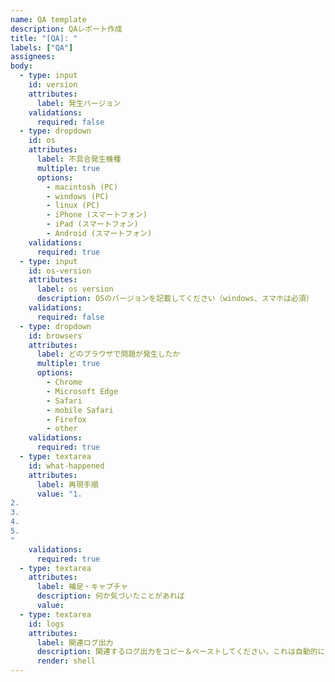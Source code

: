 ```yaml
---
name: QA template
description: QAレポート作成
title: "[QA]: "
labels: ["QA"]
assignees:
body:
  - type: input
    id: version
    attributes:
      label: 発生バージョン
    validations:
      required: false
  - type: dropdown
    id: os
    attributes:
      label: 不具合発生機種
      multiple: true
      options:
        - macintosh (PC)
        - windows (PC)
        - linux (PC)
        - iPhone (スマートフォン)
        - iPad (スマートフォン)
        - Android (スマートフォン)
    validations:
      required: true
  - type: input
    id: os-version
    attributes:
      label: os version
      description: OSのバージョンを記載してください（windows、スマホは必須）
    validations:
      required: false
  - type: dropdown
    id: browsers
    attributes:
      label: どのブラウザで問題が発生したか
      multiple: true
      options:
        - Chrome
        - Microsoft Edge
        - Safari
        - mobile Safari
        - Firefox
        - other
    validations:
      required: true
  - type: textarea
    id: what-happened
    attributes:
      label: 再現手順
      value: "1. 
2. 
3. 
4. 
5. 
"
    validations:
      required: true
  - type: textarea
    attributes:
      label: 補足・キャプチャ
      description: 何か気づいたことがあれば
      value: 
  - type: textarea
    id: logs
    attributes:
      label: 関連ログ出力
      description: 関連するログ出力をコピー＆ペーストしてください。これは自動的にコードにフォーマットされます。
      render: shell
---
```



